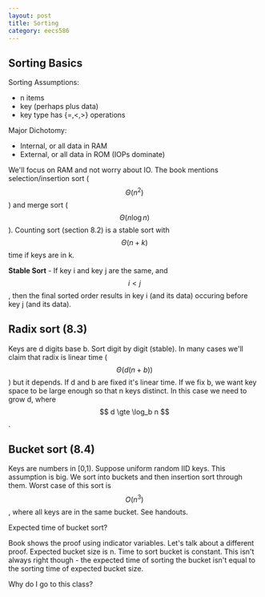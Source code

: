 ```yaml
---
layout: post
title: Sorting 
category: eecs586
---
```

## Sorting Basics
Sorting Assumptions:
* n items
* key (perhaps plus data)
* key type has {=,<,>} operations

Major Dichotomy:
* Internal, or all data in RAM
* External, or all data in ROM (IOPs dominate)

We'll focus on RAM and not worry about IO. The book mentions selection/insertion sort ($$\Theta(n^2)$$) and merge sort ($$\Theta(n \log n)$$). Counting sort (section 8.2) is a stable sort with $$\Theta(n+k)$$ time if keys are in k. 

**Stable Sort** - If key i and key j are the same, and $$i \lt j$$, then the final sorted order results in key i (and its data) occuring before key j (and its data).

## Radix sort (8.3)
Keys are d digits base b. Sort digit by digit (stable). In many cases we'll claim that radix is linear time ($$\Theta(d(n+b))$$) but it depends. If d and b are fixed it's linear time. If we fix b, we want key space to be large enough so that n keys distinct. In this case we need to grow d, where $$ d \gte \log_b n $$.

## Bucket sort (8.4)
Keys are numbers in [0,1). Suppose uniform random IID keys. This assumption is big. We sort into buckets and then insertion sort through them. Worst case of this sort is $$O(n^3)$$, where all keys are in the same bucket. See handouts. 

Expected time of bucket sort?

Book shows the proof using indicator variables. Let's talk about a different proof. Expected bucket size is n. Time to sort bucket is constant. This isn't always right though - the expected time of sorting the bucket isn't equal to the sorting time of expected bucket size.

Why do I go to this class?
